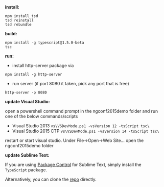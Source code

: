 **install:**
```
npm install tsd
tsd reinstall
tsd rebundle
```

**build:**
```
npm install -g typescript@1.5.0-beta
tsc
```

**run:**
- install http-server package via
 ```
 npm install -g http-server 
 ```
- run server (if port 8080 it taken, pick any port that is free)
 ```
 http-server -p 8080
 ```

**update Visual Studio:**

open a powershell command prompt in the ngconf2015demo folder and run one of the below commands/scripts
- Visual Studio 2013 `vs\VSDevMode.ps1 -vsVersion 12 -tsScript tsc\`
- Visual Studio 2015 CTP `vs\VSDevMode.ps1 -vsVersion 14 -tsScript tsc\`

restart or start visual studio. Under File->Open->Web Site... open the ngconf2015demo folder

**update Sublime Text:**

If you are using [Package Control](https://packagecontrol.io/) for Sublime Text, simply 
install the `TypeScript` package.

Alternatively, you can clone the [repo](https://github.com/Microsoft/TypeScript-Sublime-Plugin) directly.
